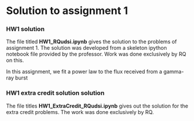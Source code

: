 # Solution to assignment 1

### HW1 solution

The file titled **HW1_RQudsi.ipynb** gives the solution to the problems of 
assignment 1. The solution was developed from a skeleton ipython notebook file
 provided by the professor. Work was done exclusively by RQ on this.

In this assignment, we fit a power law to the flux received from a gamma-ray
 burst
 ### HW1 extra credit solution solution

 The file titles **HW1_ExtraCredit_RQudsi.ipynb** gives out the solution for 
 the extra credit problems. The work was done exclusively by RQ.
